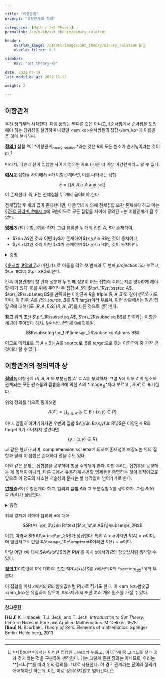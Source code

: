 ```yaml
---

title: "이항관계"
excerpt: "이항관계의 정의"

categories: [Math / Set Theory]
permalink: /ko/math/set_theory/binary_relation

header:
    overlay_image: /assets/images/Set_theory/Binary_relation.png
    overlay_filter: 0.5

sidebar: 
    nav: "set_theory-ko"

date: 2021-08-14
last_modified_at: 2022-11-22

weight: 3

---
```


## 이항관계

우선 정의부터 시작한다. 다음 정의는 별다른 것은 아니고, [§순서쌍](/ko/math/set_theory/ordered_pair#%EC%88%9C%EC%84%9C%EC%8C%8D)에서 순서쌍을 도입해야 하는 당위성을 설명하며 나왔던 <em_ko>순서쌍들의 집합</em_ko>에 이름을 준 것에 불과하다. 

<div class="definition" markdown="1">

<ins id="df1">**정의 1**</ins> 집합 $R$이 *이항관계<sub>binary relation</sub>*라는 것은 $R$의 모든 원소가 순서쌍이라는 것이다.[^1]

</div>

따라서, 다음과 같이 집합들 사이에 정의된 등호 ($=$)는 더 이상 이항관계라고 할 수 없다.

<div class="example" markdown="1">

<ins id="ex2">**예시 2**</ins> 집합들 사이에서 $=$가 이항관계라면, 이를 나타내는 집합

$$E=\{(A,A):\text{$A$ any set}\}$$

이 존재한다. 즉, $E$는 전체집합 두 개의 곱이어야 한다.

</div>

전체집합 두 개의 곱이 존재한다면, 다음 명제에 의해 전체집합 또한 존재해야 하고 이는 [§ZFC 공리계, ⁋예시 4](/ko/math/set_theory/zfc_axioms#ex4)에 모순이므로 모든 집합들 사이에 정의된 $=$는 이항관계가 될 수 없다. 

<div class="proposition" markdown="1">

<ins id="pp3">**명제 3**</ins> $R$이 이항관계라 하자. 그럼 유일한 두 개의 집합 $A$, $B$가 존재하여,  

<ul>
<li> <phrase>$x\in A$인 것</phrase>과 <phrase>어떤 $y$가 존재하여 $(x,y)\in R$인 것</phrase>이 동치이고,</li>
<li> <phrase>$y\in B$인 것</phrase>과 <phrase>어떤 $x$가 존재하여 $(x,y)\in R$인 것</phrase>이 동치이다.</li>
</ul>

</div>
<details class="proof" markdown="1">
<summary>증명</summary>

$R$이 이항관계라 하고 $\bigcup(\bigcup R)$를 생각하자. 계산을 통해 $(x,y)\in R\implies x,y\in\bigcup(\bigcup R))$임을 알 수 있다. $P$를

> $P(t)$: 어떠한 $s$가 존재하여 $(s,t)\in R$이다.

로 정의하면, 다음의 집합

$$A=\left\{x:\left(x\in\bigcup\left(\bigcup R\right)\right)\wedge P(x)\right\}$$

를 얻는다. 따라서 첫 번째 주장이 성립하며, 이와 유사하게 성질 $Q$를

> $Q(s)$: 어떠한 $t$가 존재하여 $(s,t)\in R$이다.

로 정의하면 집합 $B$를 얻는다.

</details>

[§순서쌍, ⁋정의 7](/ko/math/set_theory/ordered_pair#df7)과 마찬가지로 이들을 각각 첫 번째와 두 번째 *projection*이라 부르고, $\pr_1R$과 $\pr_2R$로 쓴다.

간혹 이항관계의 첫 번째 성분과 두 번째 성분이 어느 집합에 속하는지를 명확하게 해야 할 때가 있다. 이를 위해 주어진 두 집합 $A,B$와 $\pr\_1R\subseteq A$, $\pr\_2R\subseteq B$를 만족하는 이항관계 $R$을 triple $(R,A,B)$와 같이 생각하기도 한다. 이 경우, $A$를 $R$의 *source*, $B$를 $R$의 *target*이라 부르며, 이런 상황에서는 같은 집합 $R$에 대해서도 $(R,A,B)$와 $(R,A',B')$를 다른 것으로 생각한다. 

<div class="remark" markdown="1">

<ins id="rmk1">**참고**</ins> 위의 조건 $\pr\_1R\subseteq A$, $\pr\_2R\subseteq B$를 만족하는 이항관계 $R$이 주어졌다 하자. [§순서쌍, ⁋명제 9](/ko/math/set_theory/ordered_pair#pp9)에 의하여,

$$R\subseteq \pr_1 R\times\pr_2R\subseteq A\times B$$

이므로 데카르트 곱 $A\times B$는 $A$를 source로, $B$를 target으로 갖는 이항관계 중 가장 큰 것이라 할 수 있다.

</div>

## 이항관계의 정의역과 상

<div class="definition" markdown="1">

<ins id="df5">**정의 5**</ins> 이항관계 $(R,A,B)$와 부분집합 $A'\subseteq A$를 생각하자. 그럼 <phrase>$R$에 의해 $A'$의 원소와 관계되는 모든 원소들의 집합</phrase>을 $R$에 의한 $A'$의 *image<sub>상</sub>*이라 부르고 , $R(A')$로 표기한다.

</div>

위의 정의를 식으로 풀어쓰면

$$R(A')=\bigcup_{x\in A'} \{y\in B:(x,y)\in R\}$$

이다. 엄밀히 이야기하자면 우변의 집합 $\\{y\in B:(x,y)\in R\\}$은 이항관계 $R$의 target $B$가 주어지지 않았다면

$$\{y:(x,y)\in R\}$$

과 같은 형태가 되며, comprehension schema에 의하여 존재성이 보장되는 위의 집합과 달리 이 집합은 존재하지 않을 수도 있다. 

이와 같은 문제는 집합론을 공부하며 항상 주의해야 한다. 다만 우리는 집합론을 공부하는 게 목적이 아니라, 다른 곳에서 유용하게 사용할 명제들을 증명하는 것이 목적이므로 앞으로 이 정도의 사소한 서술상의 문제는 별 생각없이 넘어가기로 한다.

<div class="proposition" markdown="1">

<ins id="pp6">**명제 6**</ins> $R$이 이항관계라 하고, 임의의 집합 $A$와 그 부분집합 $X$를 생각하자. 그럼 $R(X)\subseteq R(A)$가 성립한다.

</div>

<details class="proof" markdown="1">
<summary>증명</summary>

$y\in R(X)$라 하자. 그럼 어떤 $x\in X$가 존재하여 $(x,y)\in R(X)$이다. 이제 $X\subseteq A$로부터 $x\in A$이므로, $y\in R(A)$이다.

</details>

위의 명제에 의하여 임의의 $A$에 대해 

$$R(A)=\pr_2\{z\in R:\text{$\pr_1z\in A$}\}\subset\pr_2R$$

이고, 따라서 $R(A)\subset\pr_2R$가 성립한다. 특히 $A=\emptyset$이라면 $R(A)=\emptyset$이며, 더 일반적으로 만일 $A\cap\pr_1R=\emptyset$이라면 $R(A)=\emptyset$이다. 

만일 어떤 $x$에 대해 $A=\\{x\\}$라면 $R(A)$를 마치 $x$에서의 $R$의 함숫값처럼 생각할 수 있다. 

<div class="definition" markdown="1">

<ins id="df7">**정의 7**</ins> 이항관계 $R$에 대하여, 집합 $R(\\{x\\})$를 $x$에서의 $R$의 *section<sub>단면</sub>*이라 부른다.

</div>

이 집합을 마치 $x$에서의 $R$의 함숫값처럼 $R(x)$로 적기도 한다. 이 <em_ko>함숫값</em_ko>은 유일하지 않으며, 따라서 $R(x)$ 또한 여러 개의 원소를 가질 수 있다.

---
**참고문헌**

**[HJJ]** K. Hrbacek, T.J. Jeck, and T. Jech. *Introduction to Set Theory*. Lecture Notes in Pure and Applied Mathematics. M. Dekker, 1978.  
**[Bou]** N. Bourbaki, <i>Theory of Sets</i>. Elements of mathematics. Springer Berlin-Heidelberg, 2013.

---

[^1]: **[Bou]**에서는 이러한 집합을 *그래프*라 부르고, 이항관계 중 그래프를 갖는 것과 갖지 않는 것을 구분하여 생각한다. 이는 그렇게 흔한 정의는 아니므로, 우리는 **[HJJ]**를 따라 위의 정의를 그대로 사용한다. 이 경우 관계라는 단어의 정의가 애매해지긴 하는데, 이는 따로 정의하지 않고 넘어간다.